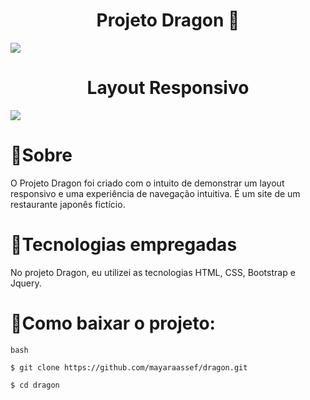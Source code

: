 <h1 align="center"> Projeto Dragon 🐲

</h1>

<img src="imagens/tela_site.gif">

<h1 align="center"> Layout Responsivo </h1>

<img src="imagens/tela_site_responsivo.gif">

# 👀Sobre

O Projeto Dragon foi criado com o intuito de demonstrar um layout responsivo e uma experiência de navegação intuitiva. É um site de um restaurante japonês fictício.

#  🔧Tecnologias empregadas

No projeto Dragon, eu utilizei as tecnologias HTML, CSS, Bootstrap e Jquery.

# 📁Como baixar o projeto:

```
bash

$ git clone https://github.com/mayaraassef/dragon.git

$ cd dragon

```
